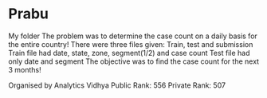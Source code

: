 # Prabu
My folder
The problem was to determine the case count on a daily basis for the entire country!
There were three files given:
Train, test and submission
Train file had date, state, zone, segment(1/2) and case count
Test file had only date and segment
The objective was to find the case count for the next 3 months!


Organised by Analytics Vidhya
Public Rank: 556
Private Rank: 507
